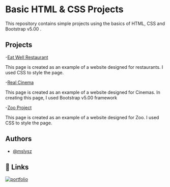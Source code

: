 # Basic HTML & CSS Projects

This repository contains simple projects using the basics of HTML, CSS and Bootstrap v5.00 .


## Projects
-[Eat Well Restaurant ](https://github.com/mslysz/HTML-and-CSS-Projects/tree/main/One-Page-Website)

This page is created as an example of a website designed for restaurants.
I used CSS to style the page.

-[Real Cinema](https://github.com/mslysz/HTML-and-CSS-Projects/tree/main/Bootstrap)

This page is created as an example of a website designed for Cinemas.
In creating this page, I used Bootstrap v5.00 framework

-[Zoo Project](https://github.com/mslysz/HTML-and-CSS-Projects/tree/main/Zoo%20Project)

This page is created as an example of a website designed for Zoo.
I used CSS to style the page.
## Authors

- [@mslysz](https://https://github.com/mslysz)


## 🔗 Links
[![portfolio](https://img.shields.io/badge/my_portfolio-000?style=for-the-badge&logo=ko-fi&logoColor=white)](https://mslysz.github.io/)
